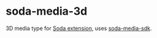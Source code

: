 # soda-media-3d

3D media type for [Soda extension](https://github.com/platwin/soda-extension), uses [soda-media-sdk](https://github.com/platwin/soda-media-sdk).
